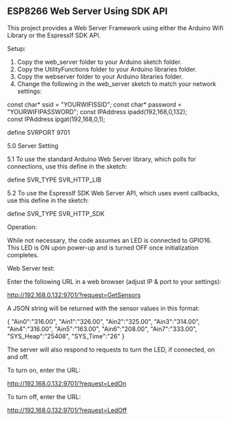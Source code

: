 <h2><strong>ESP8266 Web Server Using SDK API</strong></h2>

This project provides a Web Server Framework using either the Arduino Wifi Library or the EspressIf SDK API.

Setup:

1. Copy the web_server folder to your Arduino sketch folder.
2. Copy the UtilityFunctions folder to your Arduino libraries folder.
3. Copy the webserver folder to your Arduino libraries folder.
4. Change the following in the web_server sketch to match your network settings:

const char* ssid = "YOURWIFISSID";
const char* password = "YOURWIFIPASSWORD";
const IPAddress ipadd(192,168,0,132);     
const IPAddress ipgat(192,168,0,1); 

define SVRPORT 9701

5.0 Server Setting

5.1 To use the standard Arduino Web Server library, which polls for connections, use this define in the sketch:

define SVR_TYPE SVR_HTTP_LIB

5.2 To use the EspressIf SDK Web Server API, which uses event callbacks, use this define in the sketch:

define SVR_TYPE SVR_HTTP_SDK

Operation:

While not necessary, the code assumes an LED is connected to GPIO16. This LED is ON upon 
power-up and is turned OFF once initialization completes.


Web Server test:

Enter the following URL in a web browser (adjust IP & port to your settings):

http://192.168.0.132:9701/?request=GetSensors

A JSON string will be returned with the sensor values in this format:

{
"Ain0":"316.00",
"Ain1":"326.00",
"Ain2":"325.00",
"Ain3":"314.00",
"Ain4":"316.00",
"Ain5":"163.00",
"Ain6":"208.00",
"Ain7":"333.00",
"SYS_Heap":"25408",
"SYS_Time":"26"
}

The server will also respond to requests to turn the LED, if connected, on and off.

To turn on, enter the URL:

http://192.168.0.132:9701/?request=LedOn

To turn off, enter the URL:

http://192.168.0.132:9701/?request=LedOff
